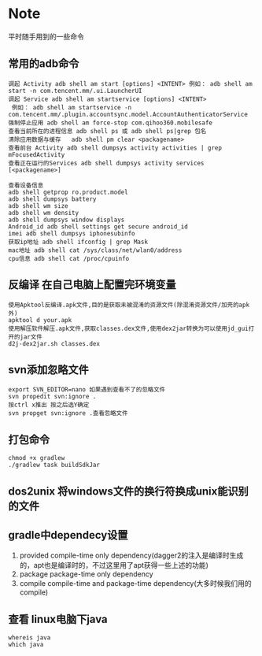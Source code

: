 # Note
平时随手用到的一些命令

## 常用的adb命令
```
调起 Activity adb shell am start [options] <INTENT> 例如： adb shell am start -n com.tencent.mm/.ui.LauncherUI
调起 Service adb shell am startservice [options] <INTENT> 
 例如： adb shell am startservice -n com.tencent.mm/.plugin.accountsync.model.AccountAuthenticatorService
强制停止应用 adb shell am force-stop com.qihoo360.mobilesafe
查看当前所在的进程信息 adb shell ps 或 adb shell ps|grep 包名 
清除应用数据与缓存   adb shell pm clear <packagename>
查看前台 Activity adb shell dumpsys activity activities | grep mFocusedActivity
查看正在运行的Services adb shell dumpsys activity services [<packagename>]

查看设备信息
adb shell getprop ro.product.model
adb shell dumpsys battery
adb shell wm size
adb shell wm density
adb shell dumpsys window displays
Android_id adb shell settings get secure android_id
imei adb shell dumpsys iphonesubinfo
获取ip地址 adb shell ifconfig | grep Mask
mac地址 adb shell cat /sys/class/net/wlan0/address
cpu信息 adb shell cat /proc/cpuinfo
```
## 反编译 在自己电脑上配置完环境变量
```
使用Apktool反编译.apk文件,目的是获取未被混淆的资源文件(除混淆资源文件/加壳的apk外)
apktool d your.apk
使用解压软件解压.apk文件,获取classes.dex文件,使用dex2jar转换为可以使用jd_gui打开的jar文件
d2j-dex2jar.sh classes.dex
```
## svn添加忽略文件
```
export SVN_EDITOR=nano 如果遇到查看不了的忽略文件
svn propedit svn:ignore .
按ctrl x推出 按之后选Y确定
svn propget svn:ignore .查看忽略文件
```
## 打包命令
```
chmod +x gradlew
./gradlew task buildSdkJar
```
## dos2unix 将windows文件的换行符换成unix能识别的文件

## gradle中dependecy设置
1.  provided  compile-time only dependency(dagger2的注入是编译时生成的，apt也是编译时的，不过这里用了apt获得一些上述的功能)
2.  package  package-time only dependency
3.  compile  compile-time and package-time dependency(大多时候我们用的compile)
## 查看 linux电脑下java
```
whereis java 
which java 
```
